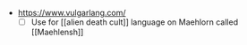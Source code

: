 * https://www.vulgarlang.com/
	- [ ] Use for [[alien death cult]] language on Maehlorn called [[Maehlensh]] 